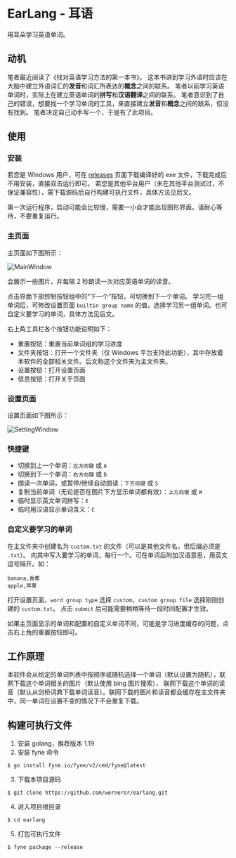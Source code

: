 # EarLang - 耳语

用耳朵学习英语单词。

## 动机

笔者最近阅读了《找对英语学习方法的第一本书》。
这本书讲到学习外语时应该在大脑中建立外语词汇的**发音**和词汇所表达的**概念**之间的联系。
笔者以前学习英语单词时，实际上在建立英语单词的**拼写**和**汉语翻译**之间的联系。
笔者意识到了自己的错误，想要找一个学习单词的工具，来直接建立**发音**和**概念**之间的联系，但没有找到。
笔者决定自己动手写一个，于是有了此项目。

## 使用

### 安装

若您是 Windows 用户，可在 [releases](https://github.com/werneror/earlang/releases) 页面下载编译好的 exe
文件，下载完成后不用安装，直接双击运行即可。
若您是其他平台用户（未在其他平台测试过，不保证兼容性），需下载源码后自行构建可执行文件，具体方法见后文。

第一次运行程序，启动可能会比较慢，需要一小会才能出现图形界面。请耐心等待，不要重复运行。

### 主页面

主页面如下图所示：

![MainWindow](https://user-images.githubusercontent.com/16622293/204133283-747ab126-8500-49ba-8e16-47509f2918bc.png)

会展示一些图片，并每隔 2 秒朗读一次对应英语单词的读音。

点击界面下部控制按钮组中的“下一个”按钮，可切换到下一个单词。
学习完一组单词后，可修改设置页面 `builtin group name` 的值，选择学习另一组单词。也可自定义要学习的单词，具体方法见后文。

右上角工具栏各个按钮功能说明如下：

- 重置按钮：重置当前单词组的学习进度
- 文件夹按钮：打开一个文件夹（仅 Windows 平台支持此功能），其中存放着本软件的全部相关文件。后文称这个文件夹为主文件夹。
- 设置按钮：打开设置页面
- 信息按钮：打开关于页面

### 设置页面

设置页面如下图所示：

![SettingWindow](https://user-images.githubusercontent.com/16622293/204133317-9c80dc05-62bf-48d2-8ab6-f0d12306607f.png)

### 快捷键

- 切换到上一个单词：`左方向键` 或 `A`
- 切换到下一个单词：`右方向键` 或 `D`
- 朗读一次单词，或暂停/继续自动朗读：`下方向键` 或 `S`
- 复制当前单词（无论是否在图片下方显示单词都有效）：`上方向键` 或 `W`
- 临时显示英文单词拼写：`E`
- 临时用汉语显示单词含义：`C`

### 自定义要学习的单词

在主文件夹中创建名为 `custom.txt` 的文件（可以是其他文件名，但后缀必须是 `.txt`）。
向其中写入要学习的单词，每行一个。可在单词后附加汉语意思，用英文逗号隔开。如：

```
banana,香蕉
apple,苹果
```

打开设置页面，`word group type` 选择 `custom`，`custom group file` 选择刚刚创建的 `custom.txt`。
点击 `submit` 后可能需要稍稍等待一段时间配置才生效。

如果主页面显示的单词和配置的自定义单词不同，可能是学习进度缓存的问题，点击右上角的重置按钮即可。

## 工作原理

本软件会从给定的单词列表中按顺序或随机选择一个单词（默认设置为随机），联网下载这个单词相关的图片（默认使用 bing 图片搜索），
联网下载这个单词的读音（默认从剑桥词典下载单词读音）。联网下载的图片和读音都会缓存在主文件夹中，同一单词在设置不变的情况下不会重复下载。

## 构建可执行文件

1. 安装 golang，推荐版本 1.19
2. 安装 fyne 命令

```
$ go install fyne.io/fyne/v2/cmd/fyne@latest
```

3. 下载本项目源码

```
$ git clone https://github.com/werneror/earlang.git
```

4. 进入项目根目录

```
$ cd earlang
```

5. 打包可执行文件

```
$ fyne package --release
```
